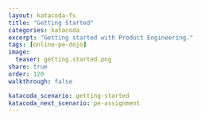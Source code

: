 ```yaml
---
layout: katacoda-fs
title: "Getting Started"
categories: katacoda
excerpt: "Getting started with Product Engineering."
tags: [online-pe-dojo]
image:
  teaser: getting.started.png
share: true
order: 120
walkthrough: false

katacoda_scenario: getting-started
katacoda_next_scenario: pe-assignment
---
```


<script src="//katacoda.com/embed.js"></script>
<div id="katacoda-scenario-1"
    data-katacoda-id="{{ site.katacoda_account }}/courses/{{ site.katacoda_course }}/{{ page.katacoda_scenario }}"
    data-katacoda-ctatext="Continue Online Product Engineering Dojo"
    data-katacoda-ctaurl="{{ site.url }}/katacoda/{{ page.katacoda_next_scenario }}"
    data-katacoda-color="004d7f"
    data-katacoda-font="Arial"
    data-katacoda-fontheader="Arial"
    style="height: calc(100vh); width: (100% - 68px); padding-top: 55px;"></div>
<br>
